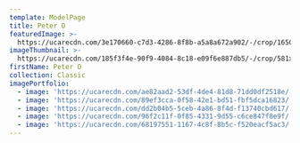 ```yaml
---
template: ModelPage
title: Peter O
featuredImage: >-
  https://ucarecdn.com/3e170660-c7d3-4286-8f8b-a5a8a672a902/-/crop/1650x579/0,43/-/preview/
imageThumbnail: >-
  https://ucarecdn.com/185f3f4e-90f9-4084-8c18-e09f6e887db5/-/crop/581x854/105,43/-/preview/
firstName: Peter O
collection: Classic
imagePortfolio:
  - image: 'https://ucarecdn.com/ae82aad2-53df-4de4-81d8-71dd0df2518e/'
  - image: 'https://ucarecdn.com/89ef3cca-0f58-42e1-bd51-fbf5dca16823/'
  - image: 'https://ucarecdn.com/dd2b04b5-5ceb-4a86-8f4d-f13740cbd617/'
  - image: 'https://ucarecdn.com/96f2c11f-0f85-4331-9d55-c6ce847f8e9f/'
  - image: 'https://ucarecdn.com/68197551-1167-4c8f-8b5c-f520eacf5ac3/'
---
```


